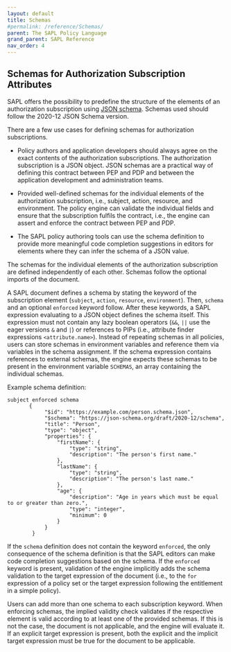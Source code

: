 ```yaml
---
layout: default
title: Schemas
#permalink: /reference/Schemas/
parent: The SAPL Policy Language
grand_parent: SAPL Reference
nav_order: 4
---
```


## Schemas for Authorization Subscription Attributes

SAPL offers the possibility to predefine the structure of the elements of an authorization subscription using [JSON schema](https://json-schema.org/). Schemas used should follow the 2020-12 JSON Schema version. 

There are a few use cases for defining schemas for authorization subscriptions. 

* Policy authors and application developers should always agree on the exact contents of the authorization subscriptions. The authorization subscription is a JSON object. JSON schemas are a practical way of defining this contract between PEP and PDP and between the application development and administration teams. 

* Provided well-defined schemas for the individual elements of the authorization subscription, i.e., subject, action, resource, and environment. The policy engine can validate the individual fields and ensure that the subscription fulfils the contract, i.e., the engine can assert and enforce the contract between PEP and PDP.

* The SAPL policy authoring tools can use the schema definition to provide more meaningful code completion suggestions in editors for elements where they can infer the schema of a JSON value.

The schemas for the individual elements of the authorization subscription are defined independently of each other. Schemas follow the optional imports of the document.

A SAPL document defines a schema by stating the keyword of the subscription element (`subject`, `action`, `resource`, `environment`). Then, `schema` and an optional `enforced` keyword follow. After these keywords, a SAPL expression evaluating to a JSON object defines the schema itself. This expression must not contain any lazy boolean operators (`&&`, `||` use the eager versions `&` and `|`) or references to PIPs (i.e., attribute finder expressions `<attribute.name>`). Instead of repeating schemas in all policies, users can store schemas in environment variables and reference them via variables in the schema assignment. If the schema expression contains references to external schemas, the engine expects these schemas to be present in the environment variable `SCHEMAS`, an array containing the individual schemas. 

Example schema definition:

```
subject enforced schema 
       {
            "$id": "https://example.com/person.schema.json",
            "$schema": "https://json-schema.org/draft/2020-12/schema",
            "title": "Person",
            "type": "object",
            "properties": {
                "firstName": {
                    "type": "string",
                    "description": "The person's first name."
                },
                "lastName": {
                    "type": "string",
                    "description": "The person's last name."
                },
                "age": {
                    "description": "Age in years which must be equal to or greater than zero.",
                    "type": "integer",
                    "minimum": 0
                }
            }
        }
```

If the `schema` definition does not contain the keyword `enforced`, the only consequence of the schema definition is that the SAPL editors can make code completion suggestions based on the schema. If the `enforced` keyword is present, validation of the engine implicitly adds the schema validation to the target expression of the document (i.e., to the `for` expression of a policy set or the target expression following the entitlement in a simple policy). 

Users can add more than one schema to each subscription keyword. When enforcing schemas, the implied validity check validates if the respective element is valid according to at least one of the provided schemas. If this is not the case, the document is not applicable, and the engine will evaluate it. If an explicit target expression is present, both the explicit and the implicit target expression must be true for the document to be applicable.
